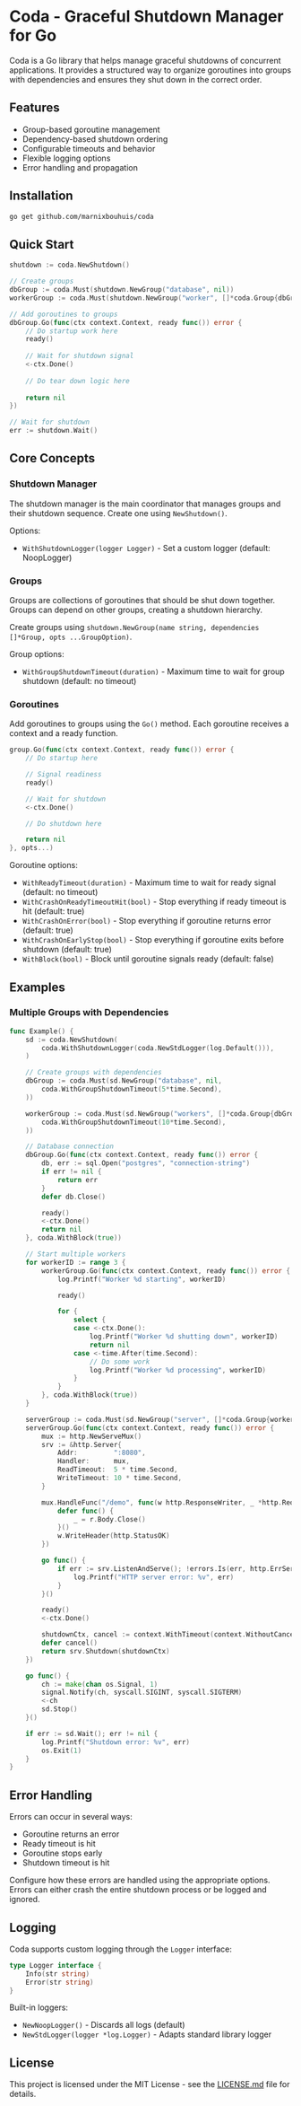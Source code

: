 # Coda - Graceful Shutdown Manager for Go

Coda is a Go library that helps manage graceful shutdowns of concurrent applications. It provides a structured way to organize goroutines into groups with dependencies and ensures they shut down in the correct order.

## Features

- Group-based goroutine management
- Dependency-based shutdown ordering
- Configurable timeouts and behavior
- Flexible logging options
- Error handling and propagation

## Installation

```bash
go get github.com/marnixbouhuis/coda
```

## Quick Start

```go
shutdown := coda.NewShutdown()

// Create groups
dbGroup := coda.Must(shutdown.NewGroup("database", nil))
workerGroup := coda.Must(shutdown.NewGroup("worker", []*coda.Group{dbGroup}))

// Add goroutines to groups
dbGroup.Go(func(ctx context.Context, ready func()) error {
	// Do startup work here
	ready()
	
	// Wait for shutdown signal
	<-ctx.Done()
	
	// Do tear down logic here
	
	return nil
})

// Wait for shutdown
err := shutdown.Wait()
```

## Core Concepts

### Shutdown Manager
The shutdown manager is the main coordinator that manages groups and their shutdown sequence. Create one using `NewShutdown()`.

Options:
- `WithShutdownLogger(logger Logger)` - Set a custom logger (default: NoopLogger)

### Groups
Groups are collections of goroutines that should be shut down together. Groups can depend on other groups, creating a shutdown hierarchy.

Create groups using `shutdown.NewGroup(name string, dependencies []*Group, opts ...GroupOption)`.

Group options:
- `WithGroupShutdownTimeout(duration)` - Maximum time to wait for group shutdown (default: no timeout)

### Goroutines
Add goroutines to groups using the `Go()` method. Each goroutine receives a context and a ready function.

```go
group.Go(func(ctx context.Context, ready func()) error {
	// Do startup here

	// Signal readiness
	ready()

	// Wait for shutdown
	<-ctx.Done()

	// Do shutdown here

	return nil
}, opts...)
```

Goroutine options:
- `WithReadyTimeout(duration)` - Maximum time to wait for ready signal (default: no timeout)
- `WithCrashOnReadyTimeoutHit(bool)` - Stop everything if ready timeout is hit (default: true)
- `WithCrashOnError(bool)` - Stop everything if goroutine returns error (default: true)
- `WithCrashOnEarlyStop(bool)` - Stop everything if goroutine exits before shutdown (default: true)
- `WithBlock(bool)` - Block until goroutine signals ready (default: false)

## Examples

### Multiple Groups with Dependencies

```go
func Example() {
	sd := coda.NewShutdown(
		coda.WithShutdownLogger(coda.NewStdLogger(log.Default())),
	)

	// Create groups with dependencies
	dbGroup := coda.Must(sd.NewGroup("database", nil,
		coda.WithGroupShutdownTimeout(5*time.Second),
	))

	workerGroup := coda.Must(sd.NewGroup("workers", []*coda.Group{dbGroup},
		coda.WithGroupShutdownTimeout(10*time.Second),
	))

	// Database connection
	dbGroup.Go(func(ctx context.Context, ready func()) error {
		db, err := sql.Open("postgres", "connection-string")
		if err != nil {
			return err
		}
		defer db.Close()

		ready()
		<-ctx.Done()
		return nil
	}, coda.WithBlock(true))

	// Start multiple workers
	for workerID := range 3 {
		workerGroup.Go(func(ctx context.Context, ready func()) error {
			log.Printf("Worker %d starting", workerID)

			ready()

			for {
				select {
				case <-ctx.Done():
					log.Printf("Worker %d shutting down", workerID)
					return nil
				case <-time.After(time.Second):
					// Do some work
					log.Printf("Worker %d processing", workerID)
				}
			}
		}, coda.WithBlock(true))
	}

	serverGroup := coda.Must(sd.NewGroup("server", []*coda.Group{workerGroup, dbGroup}))
	serverGroup.Go(func(ctx context.Context, ready func()) error {
		mux := http.NewServeMux()
		srv := &http.Server{
			Addr:         ":8080",
			Handler:      mux,
			ReadTimeout:  5 * time.Second,
			WriteTimeout: 10 * time.Second,
		}

		mux.HandleFunc("/demo", func(w http.ResponseWriter, _ *http.Request) {
			defer func() {
				_ = r.Body.Close()
			}()
			w.WriteHeader(http.StatusOK)
		})

		go func() {
			if err := srv.ListenAndServe(); !errors.Is(err, http.ErrServerClosed) {
				log.Printf("HTTP server error: %v", err)
			}
		}()

		ready()
		<-ctx.Done()

		shutdownCtx, cancel := context.WithTimeout(context.WithoutCancel(ctx), 10*time.Second)
		defer cancel()
		return srv.Shutdown(shutdownCtx)
	})

	go func() {
		ch := make(chan os.Signal, 1)
		signal.Notify(ch, syscall.SIGINT, syscall.SIGTERM)
		<-ch
		sd.Stop()
	}()

	if err := sd.Wait(); err != nil {
		log.Printf("Shutdown error: %v", err)
		os.Exit(1)
	}
}
```

## Error Handling

Errors can occur in several ways:
- Goroutine returns an error
- Ready timeout is hit
- Goroutine stops early
- Shutdown timeout is hit

Configure how these errors are handled using the appropriate options. Errors can either crash the entire shutdown process or be logged and ignored.

## Logging

Coda supports custom logging through the `Logger` interface:

```go
type Logger interface {
	Info(str string)
	Error(str string)
}
```

Built-in loggers:
- `NewNoopLogger()` - Discards all logs (default)
- `NewStdLogger(logger *log.Logger)` - Adapts standard library logger

## License

This project is licensed under the MIT License - see the [LICENSE.md](LICENSE.md) file for details.